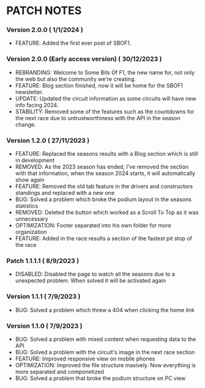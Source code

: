 # PATCH NOTES

### Version 2.0.0 ( 1/1/2024 )

- FEATURE: Added the first ever post of SBOF1.

### Version 2.0.0 (Early access version) ( 30/12/2023 )

- REBRANDING: Welcome to Some Bits Of F1, the new name for, not only the web but also the community we're creating.
- FEATURE: Blog section finished, now it will be home for the SBOF1 newsletter.
- UPDATE: Updated the circuit information as some circuits will have new info facing 2024.
- STABILITY: Removed some of the features such as the countdowns for the next race due to untrustworthiness with the API in the season change.

### Version 1.2.0 ( 27/11/2023 )

- FEATURE: Replaced the seasons results with a Blog section which is still in development
- REMOVED: As the 2023 season has ended, I've removed the section with that information, when the season 2024 starts, it will automatically show again
- FEATURE: Removed the old tab feature in the drivers and constructors standings and replaced with a new one
- BUG: Solved a problem which broke the podium layout in the seasons statistics
- REMOVED: Deleted the button which worked as a Scroll To Top as it was unnecessary
- OPTIMIZATION: Footer separated into his own folder for more organization
- FEATURE: Added in the race results a section of the fastest pit stop of the race

### Patch 1.1.1.1 ( 8/9/2023 )

- DISABLED: Disabled the page to watch all the seasons due to a unexpected problem. When solved it will be activated again

### Version 1.1.1 ( 7/9/2023 )

- BUG: Solved a problem which threw a 404 when clicking the home link

### Version 1.1.0 ( 7/9/2023 )

- BUG: Solved a problem with mixed content when requesting data to the API
- BUG: Solved a problem with the circuit's image in the next race section
- FEATURE: Improved responsive view on mobile phones
- OPTIMIZATION: Improved the file structure masively. Now everything is more separated and componetized
- BUG: Solved a problem that broke the podium structure on PC view
